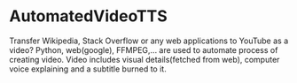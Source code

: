 # AutomatedVideoTTS
Transfer Wikipedia, Stack Overflow or any web applications to YouTube as a video? 
Python, web(google), FFMPEG,... are used to automate process of creating video. Video includes visual details(fetched from web), computer voice explaining and a subtitle burned to it.

